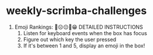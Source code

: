 # weekly-scrimba-challenges

1. Emoji Rankings:
    🤬☹️😐🙂😁
    DETAILED INSTRUCTIONS
    1. Listen for keyboard events when the box has focus
    2. Figure out which key the user pressed
    3. If it's between 1 and 5, display an emoji in the box!
